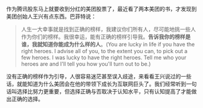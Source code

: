 作为腾讯股东马上就要收到分红的美团股票了，最近看了两本美团的书，才发现到美团创始人王兴有点东西。巴菲特说：

> 人生一大幸事就是找到正确的榜样，我建议你们所有人，尽可能地挑一些人作为你们的榜样。我很幸运，能有正确的榜样引导我。**告诉我你的榜样是谁，我就知道你能成为什么样的人**。(You are lucky in life if you have the right heroes. I advise all of you, to the extent you can, to pick out a few heroes. I was lucky to have the right heroes. Tell me who your heroes are and I'll tell you how you'll turn out to be.)

没有正确的榜样作为引导，人很容易迷茫甚至误入歧途，来看看王兴说过的一些话，就能知道为什么美团会在他的带领下成长为互联网巨头了。我们经常听到一句话叫选择比努力更重要，但选择正确与否取决于认知水平，只有认知提高了才能做出正确的选择。
